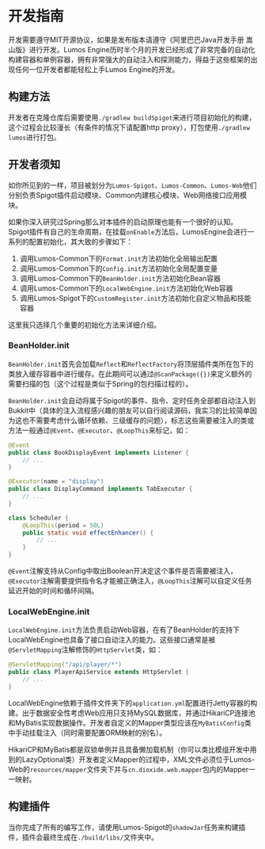 # 开发指南
开发需要遵守MIT开源协议，如果是发布版本请遵守《阿里巴巴Java开发手册 嵩山版》进行开发。Lumos Engine历时半个月的开发已经形成了非常完备的自动化构建容器和单例容器，拥有非常强大的自动注入和探测能力，得益于这些框架的出现任何一位开发者都能轻松上手Lumos Engine的开发。

## 构建方法
开发者在克隆仓库后需要使用`./gradlew buildSpigot`来进行项目初始化的构建，这个过程会比较漫长（有条件的情况下请配置http proxy），打包使用`./gradlew lumos`进行打包。

## 开发者须知
如你所见到的一样，项目被划分为`Lumos-Spigot`、`Lumos-Common`、`Lumos-Web`他们分别负责Spigot插件启动模块、Common内建核心模块、Web网络接口应用模块。

如果你深入研究过Spring那么对本插件的启动原理也能有一个很好的认知。Spigot插件有自己的生命周期，在挂载`onEnable`方法后，LumosEngine会进行一系列的配置初始化，其大致的步骤如下：

1. 调用Lumos-Common下的`Format.init`方法初始化全局输出配置
2. 调用Lumos-Common下的`Config.init`方法初始化全局配置变量
3. 调用Lumos-Common下的`BeanHolder.init`方法初始化Bean容器
4. 调用Lumos-Common下的`LocalWebEngine.init`方法初始化Web容器
5. 调用Lumos-Spigot下的`CustomRegister.init`方法初始化自定义物品和技能容器

这里我只选择几个重要的初始化方法来详细介绍。

### BeanHolder.init
`BeanHolder.init`首先会加载`Reflect`和`ReflectFactory`将顶层插件类所在包下的类放入缓存容器中进行缓存。在此期间可以通过`@ScanPackage({})`来定义额外的需要扫描的包（这个过程是类似于Spring的包扫描过程的）。

`BeanHolder.init`会自动将属于Spigot的事件、指令、定时任务全部都自动注入到Bukkit中（具体的注入流程感兴趣的朋友可以自行阅读源码，我实习的比较简单因为这也不需要考虑什么循环依赖、三级缓存的问题），标志这些需要被注入的类或方法一般通过`@Event`、`@Executor`、`@LoopThis`来标记，如：

```java
@Event
public class BookDisplayEvent implements Listener {
    // ...
}
```

```java
@Executor(name = "display")
public class DisplayCommand implements TabExecutor {
    // ...
}
```

```java
class Scheduler {
    @LoopThis(period = 50L)
    public static void effectEnhancer() {
        // ...
    }
}
```

`@Event`注解支持从Config中取出Boolean开决定这个事件是否需要被注入，`@Executor`注解需要提供指令名才能被正确注入，`@LoopThis`注解可以自定义任务延迟开始的时间和循环间隔。

### LocalWebEngine.init
`LocalWebEngine.init`方法负责启动Web容器，在有了BeanHolder的支持下LocalWebEngine也具备了接口自动注入的能力。这些接口通常是被`@ServletMapping`注解修饰的`HttpServlet`类，如：

```java
@ServletMapping("/api/player/*")
public class PlayerApiService extends HttpServlet {
    // ...
}
```

LocalWebEngine依赖于插件文件夹下的`application.yml`配置进行Jetty容器的构建。出于数据安全性考虑Web应用只支持MySQL数据库，并通过HikariCP连接池和MyBatis实现数据操作。开发者自定义的Mapper类型应该在`MyBatisConfig`类中手动挂载注入（同时需要配置ORM映射的别名）。

HikariCP和MyBatis都是双锁单例并且具备懒加载机制（你可以类比模组开发中用到的LazyOptional类）开发者定义Mapper的过程中，XML文件必须位于Lumos-Web的`resources/mapper`文件夹下并与`cn.dioxide.web.mapper`包内的Mapper一一映射。

## 构建插件
当你完成了所有的编写工作，请使用Lumos-Spigot的`shadowJar`任务来构建插件，插件会最终生成在`./build/libs/`文件夹中。
